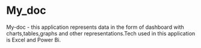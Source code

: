 # My_doc
My-doc - this application represents data in the form of dashboard with charts,tables,graphs and other representations.Tech used in this application is Excel and Power Bi. 
